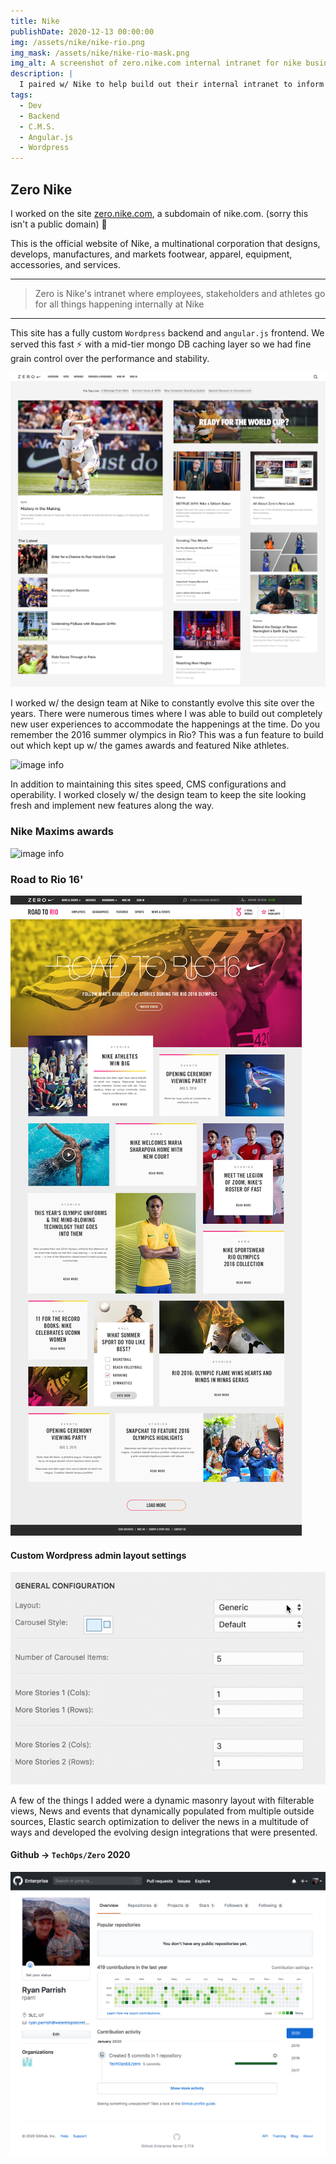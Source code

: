 ```yaml
---
title: Nike
publishDate: 2020-12-13 00:00:00
img: /assets/nike/nike-rio.png
img_mask: /assets/nike/nike-rio-mask.png
img_alt: A screenshot of zero.nike.com internal intranet for nike business
description: |
  I paired w/ Nike to help build out their internal intranet to inform employees and athletes of the latest happening at Nike. Just do it!
tags:
  - Dev
  - Backend
  - C.M.S.
  - Angular.js
  - Wordpress
---
```


## Zero Nike 

I worked on the site [zero.nike.com](zero.nike.com), a subdomain of nike.com. 
(sorry this isn't a public domain) 🙁  

This is the official website of Nike, a multinational corporation that designs, develops, manufactures, and markets footwear, apparel, equipment, accessories, and services.

---
> Zero is Nike's intranet where employees, stakeholders and athletes go for all things happening internally at Nike
---

This site has a fully custom `Wordpress` backend and `angular.js` frontend. We served this fast ⚡ with a mid-tier mongo DB caching layer so we had fine grain control over the performance and stability. 

![image info](/public/assets/nike/zero2019_sm.png)

I worked w/ the design team at Nike to constantly evolve this site over the years. There were numerous times where I was able to build out completely new user experiences to accommodate the happenings at the time. Do you remember the 2016 summer olympics in Rio? This was a fun feature to build out which kept up w/ the games awards and featured Nike athletes. 


![image info](/public/assets/nike/nike-q1.png)

In addition to maintaining this sites speed, CMS configurations and operability. I worked closely w/ the design team to keep the site looking fresh and implement new features along the way.

### Nike Maxims awards
![image info](/public/assets/nike/nike-maxim-awards.png)

### Road to Rio 16'
![image info](/public/assets/nike/nike-rio.jpg)

#### Custom Wordpress admin layout settings
![image info](/public/assets/nike/wordpress-admin-ui.gif)


A few of the things I added were a dynamic masonry layout with filterable views, News and events that dynamically populated from multiple outside sources, Elastic search optimization to deliver the news in a multitude of ways and developed the evolving design integrations that were presented. 


#### Github -> `TechOps/Zero` 2020
![image info](/public/assets/nike/github.nike.png)